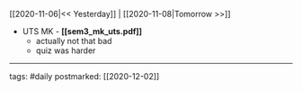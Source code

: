 [[2020-11-06|<< Yesterday]] | [[2020-11-08|Tomorrow >>]]

- UTS MK - **[[sem3_mk_uts.pdf]]**
	- actually not that bad
	- quiz was harder

___
tags: #daily
postmarked: [[2020-12-02]]

